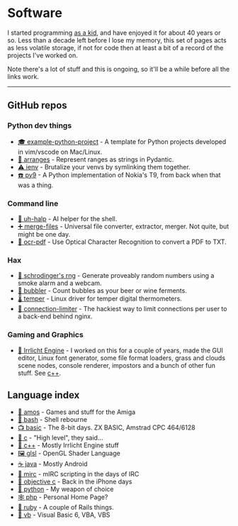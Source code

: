 # Software

I started programming [as a kid](basic), and have enjoyed it for about 40 years
or so. Less than a decade left before I lose my memory, this set of pages acts
as less volatile storage, if not for code then at least a bit of a record of
the projects I've worked on.

Note there's a lot of stuff and this is ongoing, so it'll be a while before
all the links work.

--------------------------------------------------------------------------------

## GitHub repos

### Python dev things

* [🎓 example-python-project](https://github.com/bitplane/example-python-project) -
  A template for Python projects developed in vim/vscode on Mac/Linux.
* [🤝 arranges](/arranges) -
  Represent ranges as strings in Pydantic.
* [⚠️ ienv](/ienv) -
  Brutalize your venvs by symlinking them together.
* [☎️ py9](https://github.com/bitplane/py9) -
  A Python implementation of Nokia's T9, from back when that was a thing.

### Command line

* [💬 uh-halp](/uh-halp) -
  AI helper for the shell.
* [➕ merge-files](/merge-files) -
  Universal file converter, extractor, merger. Not quite, but might be one day.
* [🔡 ocr-pdf](https://github.com/bitplane/ocr-pdf) -
  Use Optical Character Recognition to convert a PDF to TXT.

### Hax

* [🎲 schrodinger's rng](https://github.com/bitplane/schrodingers-rng) - 
  Generate proveably random numbers using a smoke alarm and a webcam.
* [🍷 bubbler](https://github.com/bitplane/bubbler) -
  Count bubbles as your beer or wine ferments.
* [🌡️ temper](https://github.com/bitplane/temper) -
  Linux driver for temper digital thermometers.
* [🐌 connection-limiter](https://github.com/bitplane/connection-limiter) -
  The hackiest way to limit connections per user to a back-end behind nginx.

### Gaming and Graphics

* [👾 Irrlicht Engine](https://irrlicht.sf.net/) -
  I worked on this for a couple of years, made the GUI editor, Linux font
  generator, some file format loaders, grass and clouds scene nodes, console
  renderer, impostors and a bunch of other fun stuff. See [c++](c++).

## Language index

* [👾 amos](amos) - Games and stuff for the Amiga
* [📜 bash](bash) - Shell rebourne
* [📺 basic](basic) - The 8-bit days. ZX BASIC, Amstrad CPC 464/6128
* [🔧 c](c) - "High level", they said...
* [🔨 c++](c++) - Mostly Irrlicht Engine stuff
* [🖼️ glsl](glsl) - OpenGL Shader Language
* [☕ java](java) - Mostly Android
* [💬 mirc](mirc) - mIRC scripting in the days of IRC
* [📱 objective c](objective-c) - Back in the iPhone days
* [🐍 python](python) - My weapon of choice
* [🕸️ php](php) - Personal Home Page?
* [💎 ruby](ruby) - A couple of Rails things.
* [💩 vb](vb) - Visual Basic 6, VBA, VBS
